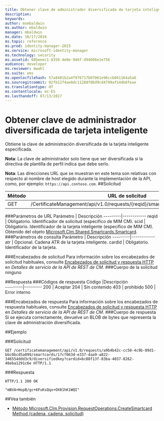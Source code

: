 ```yaml
---
title: Obtener clave de administrador diversificada de tarjeta inteligente | Microsoft Docs
description: 
keywords: 
author: msmbaldwin
ms.author: mbaldwin
manager: mbaldwin
ms.date: 10/17/2016
ms.topic: reference
ms.prod: identity-manager-2015
ms.service: microsoft-identity-manager
ms.technology: security
ms.assetid: 68beeec1-8350-4e0e-946f-d94606e1e756
audience: developer
ms.reviewer: mwahl
ms.suite: ems
ms.openlocfilehash: 57a8481b2a4f976717b07061e96ccb041164a5a6
ms.sourcegitcommit: 02fb1274ae0dc11288f8bd9cd4799af144b8feae
ms.translationtype: HT
ms.contentlocale: es-ES
ms.lasthandoff: 07/13/2017
---
```

# <a name="get-smartcard-diversified-admin-key"></a>Obtener clave de administrador diversificada de tarjeta inteligente
Obtiene la clave de administración diversificada de la tarjeta inteligente especificada.

**Nota**: La clave de administrador solo tiene que ser diversificada si la directiva de plantilla de perfil indica que debe serlo.

**Nota**: Las direcciones URL que se muestran en este tema son relativas con respecto al nombre de host elegido durante la implementación de la API, como, por ejemplo: `https://api.contoso.com`.
##<a name="request"></a>Solicitud


Método  |URL de solicitud  
---------|---------
GET     |/CertificateManagement/api/v1.0/requests/{reqid}/smartcards/{scid}/diversifiedkey

###<a name="url-parameters"></a>Parámetros de URL
Parámetro | Descripción
---------|------------
reqid | Obligatorio. Identificador de solicitud (específico de MIM CM).
scid | Obligatorio. Identificador de la tarjeta inteligente (específico de MIM CM). Obtenido del objeto [Microsoft.Clm.Shared.Smartcards.Smartcard](http://msdn.microsoft.com/library/microsoft.clm.shared.smartcards.smartcard.aspx).
###<a name="query-parameters"></a>Parámetros de consulta
Parámetro | Descripción
---------|------------
atr | Opcional. Cadena ATR de la tarjeta inteligente.
cardid | Obligatorio. Identificador de la tarjeta.

###<a name="request-headers"></a>Encabezados de solicitud
Para información sobre los encabezados de solicitud habituales, consulte [Encabezados de solicitud y respuesta HTTP](certificate-management-rest-api-service-details.md#http-request-and-response-headers) en *Detalles de servicio de la API de REST de CM*.
###<a name="request-body"></a>Cuerpo de la solicitud
ninguno

##<a name="response"></a>Respuesta
###<a name="response-codes"></a>Códigos de respuesta
Código  |Descripción  
---------|---------
200     | Aceptar
204 | Sin contenido
403 | prohibido
500 | Error interno

###<a name="response-headers"></a>Encabezados de respuesta
Para información sobre los encabezados de respuesta habituales, consulte [Encabezados de solicitud y respuesta HTTP](certificate-management-rest-api-service-details.md#http-request-and-response-headers) en *Detalles de servicio de la API de REST de CM*.
###<a name="response-body"></a>Cuerpo de respuesta
Si se ejecuta correctamente, devuelve un BLOB de bytes que representa la clave de administración diversificada.

##<a name="example"></a>Ejemplo

###<a name="request"></a>Solicitud
```
GET /certificatemanagement/api/v1.0/requests/a9b4b42c-cc50-4c9b-89d1-bbc0bcd5a099/smartcards/17cf063d-e337-4aa9-a822-346554ddd3c9/diversifiedkey?cardid=bc88f13f-83ba-4037-8262-46eba1291c6e HTTP/1.1
```
###<a name="response"></a>Respuesta
```
HTTP/1.1 200 OK

"mBVA+HopB/gc+6FuKsQqx+OX01hK1WQI"
```       
##<a name="see-also"></a>Vea también

- [Método Microsoft.Clm.Provision.RequestOperations.CreateSmartcard Method (cadena, cadena, solicitud) ](https://msdn.microsoft.com/library/windows/desktop/bb456812.aspx)

